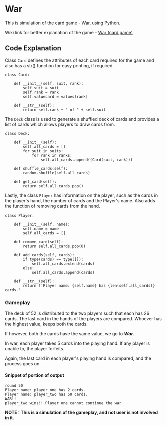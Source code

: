 # War
This is simulation of the card game - War, using Python.

Wiki link for better explanation of the game - [War (card game)](https://en.wikipedia.org/wiki/War_(card_game))

## Code Explanation

Class `Card` defines the attributes of each card required for the game and also has a str() function for easy printing, if required.
```commandline
class Card:

    def __init__(self, suit, rank):
        self.suit = suit
        self.rank = rank
        self.valuecard = values[rank]

    def __str__(self):
        return self.rank + " of " + self.suit
```

The `Deck` class is used to generate a shuffled deck of cards and provides a list of cards which allows players to draw cards from.
```commandline
class Deck:

    def __init__(self):
        self.all_cards = []
        for suit in suits:
            for rank in ranks:
                self.all_cards.append((Card(suit, rank)))

    def shuffle_cards(self):
        random.shuffle(self.all_cards)

    def get_card(self):
        return self.all_cards.pop()
```

Lastly, the class `Player` has information on the player, such as the cards in the player's hand, the number of cards and the Player's name.
Also adds the function of removing cards from the hand.

```commandline
class Player:

    def __init__(self, name):
        self.name = name
        self.all_cards = []

    def remove_card(self):
        return self.all_cards.pop(0)

    def add_cards(self, cards):
        if type(cards) == type([]):
            self.all_cards.extend(cards)
        else:
            self.all_cards.append(cards)

    def __str__(self):
        return f'Player name: {self.name} has {len(self.all_cards)} cards.'
```

### Gameplay

The deck of 52 is distributed to the two players such that each has 26 cards. The last card in the hands of the players
are compared. Whoever has the highest value, keeps both the cards.

If however, both the cards have the same value, we go to ***War***.

In war, each player takes 5 cards into the playing hand. If any player is unable to, the player forfeits. 

Again, the last card in each player's playing hand is compared, and the process goes on.

#### Snippet of portion of output
```commandline
round 50
Player name: player one has 2 cards.
Player name: player_two has 50 cards.
WAR!!
player_two wins!! Player one cannot continue the war
```

**NOTE : This is a simulation of the gameplay, and not user is not involved in it.** 